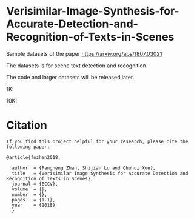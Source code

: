 # Verisimilar-Image-Synthesis-for-Accurate-Detection-and-Recognition-of-Texts-in-Scenes
Sample datasets of the paper https://arxiv.org/abs/1807.03021

The datasets is for scene text detection and recognition.

The code and larger datasets will be released later.

1K:

10K:

# Citation
```
If you find this project helpful for your research, please cite the following paper:

@article{fnzhan2018,

  author  = {Fangneng Zhan, Shijian Lu and Chuhui Xue},
  title   = {Verisimilar Image Synthesis for Accurate Detection and Recognition of Texts in Scenes},
  journal = {ECCV},
  volume  = {},
  number  = {},  
  pages   = {1-1},
  year    = {2018}
  }
```
